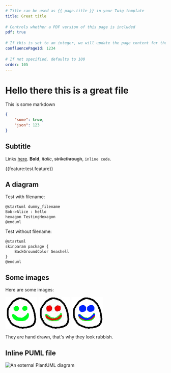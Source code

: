 ```yaml
---
# Title can be used as {{ page.title }} in your Twig template
title: Great title

# Controls whether a PDF version of this page is included
pdf: true

# If this is set to an integer, we will update the page content for the corresponding Confluence page
confluencePageId: 1234

# If not specified, defaults to 100
order: 105
---
```

# Hello there this is a great file

This is some markdown

```json
{
    "some": true,
    "json": 123
}
```

## Subtitle

Links [here](https://www.google.com). **Bold**, _italic_, ~~strikethrough~~, `inline code`.

{{feature:test.feature}}

## A diagram

Test with filename:

```puml
@startuml dummy_filename
Bob->Alice : hello
hexagon TestingHexagon
@enduml
```

Test without filename:

```puml
@startuml
skinparam package {
    BackGroundColor Seashell
}
@enduml
```

## Some images

Here are some images:

![A smiley face in PNG](./smile.png)
![A smiley face in JPG](./smile.jpg)
![A smiley face in GIF](./smile.gif)

They are hand drawn, that's why they look rubbish.

## Inline PUML file

![An external PlantUML diagram](./external-diagram.puml)
